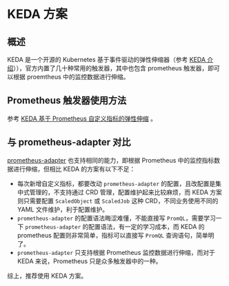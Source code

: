 # KEDA 方案

## 概述

KEDA 是一个开源的 Kubernetes 基于事件驱动的弹性伸缩器（参考 [KEDA 介绍](../keda/overview)）），官方内置了几十种常用的触发器，其中也包含 prometheus 触发器，即可以根据 proemtheus 中的监控数据进行伸缩。

## Prometheus 触发器使用方法

参考 [KEDA 基于 Prometheus 自定义指标的弹性伸缩](../keda/prometheus) 。

## 与 prometheus-adapter 对比

[prometheus-adapter](https://github.com/kubernetes-sigs/prometheus-adapter) 也支持相同的能力，即根据 Prometheus 中的监控指标数据进行伸缩，但相比 KEDA 的方案有以下不足：

* 每次新增自定义指标，都要改动 `prometheus-adapter`  的配置，且改配置是集中式管理的，不支持通过 CRD 管理，配置维护起来比较麻烦，而 KEDA 方案则只需要配置 `ScaledObject` 或 `ScaledJob` 这种 CRD，不同业务使用不同的 YAML 文件维护，利于配置维护。
* `prometheus-adapter` 的配置语法晦涩难懂，不能直接写 `PromQL`，需要学习一下 `prometheus-adapter` 的配置语法，有一定的学习成本，而 KEDA 的 prometheus 配置则非常简单，指标可以直接写 `PromQL` 查询语句，简单明了。
* `prometheus-adapter` 只支持根据 Prometheus 监控数据进行伸缩，而对于 KEDA 来说，Prometheus 只是众多触发器中的一种。

综上，推荐使用 KEDA 方案。
